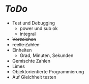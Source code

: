 # *ToDo* #
* Test und Debugging
  * power und sub ok
  * integral
* <s>Vorzeichen</s>
* <s>reelle Zahlen</s>
* Einheiten
    * Grad, Minuten, Sekunden
* Gemischte Zahlen
* Limes
* Objektorientierte Programmierung
* Auf Gleichheit testen